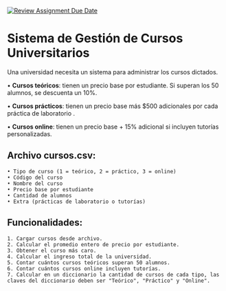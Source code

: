 [![Review Assignment Due Date](https://classroom.github.com/assets/deadline-readme-button-22041afd0340ce965d47ae6ef1cefeee28c7c493a6346c4f15d667ab976d596c.svg)](https://classroom.github.com/a/toM85Sq6)
# Sistema de Gestión de Cursos Universitarios

Una universidad necesita un sistema para administrar los cursos dictados.

• **Cursos teóricos**: tienen un precio base por estudiante. Si superan los 50 alumnos, se descuenta un 10%.

• **Cursos prácticos**: tienen un precio base más $500 adicionales por cada práctica de laboratorio .

• **Cursos online**: tienen un precio base + 15% adicional si incluyen tutorías personalizadas.

## Archivo cursos.csv:

    • Tipo de curso (1 = teórico, 2 = práctico, 3 = online)
    • Código del curso
    • Nombre del curso
    • Precio base por estudiante
    • Cantidad de alumnos
    • Extra (prácticas de laboratorio o tutorías)

## Funcionalidades:

    1. Cargar cursos desde archivo.
    2. Calcular el promedio entero de precio por estudiante.
    3. Obtener el curso más caro.
    4. Calcular el ingreso total de la universidad.
    5. Contar cuántos cursos teóricos superan 50 alumnos.
    6. Contar cuántos cursos online incluyen tutorías.
    7. Calcular en un diccionario la cantidad de cursos de cada tipo, las claves del diccionario deben ser "Teórico", "Práctico" y "Online".
